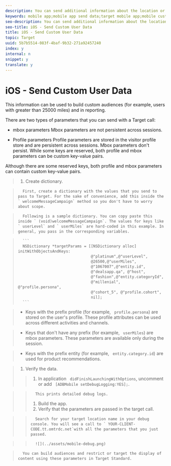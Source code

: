 ```yaml
---
description: You can send additional information about the location or the user to Target as name-value pairs.
keywords: mobile app;mobile app send data;target mobile app;mobile custom user data;mobile app custom data
seo-description: You can send additional information about the location or the user to Target as name-value pairs.
seo-title: iOS - Send Custom User Data
title: iOS - Send Custom User Data
topic: Target
uuid: 5b7b5514-083f-4baf-9b32-271a92457240
index: y
internal: n
snippet: y
translate: y
---
```


# iOS - Send Custom User Data

This information can be used to build custom audiences (for example, users with greater than 25000 miles) and in reporting. 

There are two types of parameters that you can send with a Target call: 


* mbox parameters Mbox parameters are not persistent across sessions. 

* Profile parameters Profile parameters are stored in the visitor profile store and are persistent across sessions. Mbox parameters don't persist. While some keys are reserved, both profile and mbox parameters can be custom key-value pairs. 



Although there are some reserved keys, both profile and mbox parameters can contain custom key-value pairs. 

>1. Create dictionary.

>       First, create a dictionary with the values that you send to pass to Target. For the sake of convenience, add this inside the ` welcomeMessageCampaign` method so you don't have to worry about scope. 

>       Following is a sample dictionary. You can copy paste this inside ` (void)welcomeMessageCampaign`. The values for keys like ` userLevel` and ` userMiles` are hard-coded in this example. In general, you pass in the corresponding variables. 

>    
>       ```
>       NSDictionary *targetParams = [[NSDictionary alloc] initWithObjectsAndKeys: 
>                                     @"platinum",@"userLevel", 
>                                     @26500,@"userMiles", 
>                                     @"1067007",@"entity.id", 
>                                     @"dealsapp.qa", @"host", 
>                                     @"fashion",@"entity.categoryId", 
>                                     @"millenial", @"profile.persona", 
>                                     @"cohort_5", @"profile.cohort", 
>                                     nil];
>       ```


>    
>    * Keys with the prefix profile (for example, ` profile.persona`) are stored on the user's profile. These profile attributes can be used across different activities and channels. 

>    * Keys that don't have any prefix (for example, ` userMiles`) are mbox parameters. These parameters are available only during the session. 

>    * Keys with the prefix entity (for example, ` entity.category.id`) are used for product recommendations.

>1. Verify the data.
>   >1. In application ` didFinishLaunchingWithOptions`, uncomment or add ` [ADBMobile setDebugLogging:YES];`.

>   >       This prints detailed debug logs. 
>   >1. Build the app.
>   >1. Verify that the parameters are passed in the target call.

>   >       Search for your target location name in your debug console. You will see a call to ` YOUR-CLIENT-CODE.tt.omtrdc.net`with all the parameters that you just passed. 

>   >       ![](../assets/mobile-debug.png) 

>       You can build audiences and restrict or target the display of content using these parameters in Target Standard. 
